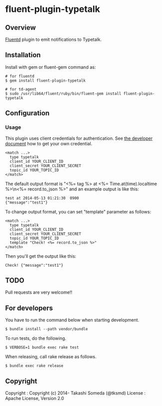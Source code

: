 # fluent-plugin-typetalk

## Overview

[Fluentd](http://fluentd.org) plugin to emit notifications to Typetalk.

## Installation

Install with gem or fluent-gem command as:

```
# for fluentd
$ gem install fluent-plugin-typetalk

# for td-agent
$ sudo /usr/lib64/fluent/ruby/bin/fluent-gem install fluent-plugin-typetalk
```

## Configuration

### Usage

This plugin uses client credentials for authentication. See [the developer document](http://developers.typetalk.in/oauth.html) how to get your own credential.
```
<match ...>
  type typetalk
  client_id YOUR_CLIENT_ID
  client_secret YOUR_CLIENT_SECRET
  topic_id YOUR_TOPIC_ID
</match>
```

The default output format is "<%= tag %> at <%= Time.at(time).localtime %>\n<%= record.to_json %>" and an example output is like this:
```
test at 2014-05-13 01:21:30  0900
{"message":"test1"}
```

To change output format, you can set "template" parameter as follows:
```
<match ...>
  type typetalk
  client_id YOUR_CLIENT_ID
  client_secret YOUR_CLIENT_SECRET
  topic_id YOUR_TOPIC_ID
  template "Check! <%= record.to_json %>"
</match>
```
Then you'll get the output like this:
```
Check! {"message":"test1"}
```

## TODO

Pull requests are very welcome!!

## For developers

You have to run the command below when starting development.
```
$ bundle install --path vendor/bundle
```

To run tests, do the following.
```
$ VERBOSE=1 bundle exec rake test
```

When releasing, call rake release as follows.
```
$ bundle exec rake release
```

## Copyright

Copyright :  Copyright (c) 2014- Takashi Someda (@tksmd)
License   :  Apache License, Version 2.0
